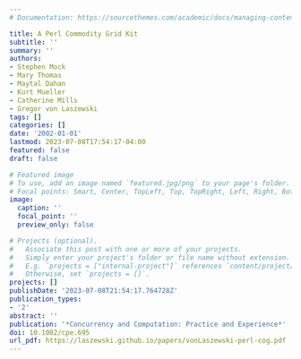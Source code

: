 ```yaml
---
# Documentation: https://sourcethemes.com/academic/docs/managing-content/

title: A Perl Commodity Grid Kit
subtitle: ''
summary: ''
authors:
- Stephen Mock
- Mary Thomas
- Maytal Dahan
- Kurt Mueller
- Catherine Mills
- Gregor von Laszewski
tags: []
categories: []
date: '2002-01-01'
lastmod: 2023-07-08T17:54:17-04:00
featured: false
draft: false

# Featured image
# To use, add an image named `featured.jpg/png` to your page's folder.
# Focal points: Smart, Center, TopLeft, Top, TopRight, Left, Right, BottomLeft, Bottom, BottomRight.
image:
  caption: ''
  focal_point: ''
  preview_only: false

# Projects (optional).
#   Associate this post with one or more of your projects.
#   Simply enter your project's folder or file name without extension.
#   E.g. `projects = ["internal-project"]` references `content/project/deep-learning/index.md`.
#   Otherwise, set `projects = []`.
projects: []
publishDate: '2023-07-08T21:54:17.764728Z'
publication_types:
- '2'
abstract: ''
publication: '*Concurrency and Computation: Practice and Experience*'
doi: 10.1002/cpe.695
url_pdf: https://laszewski.github.io/papers/vonLaszewski-perl-cog.pdf
---
```

